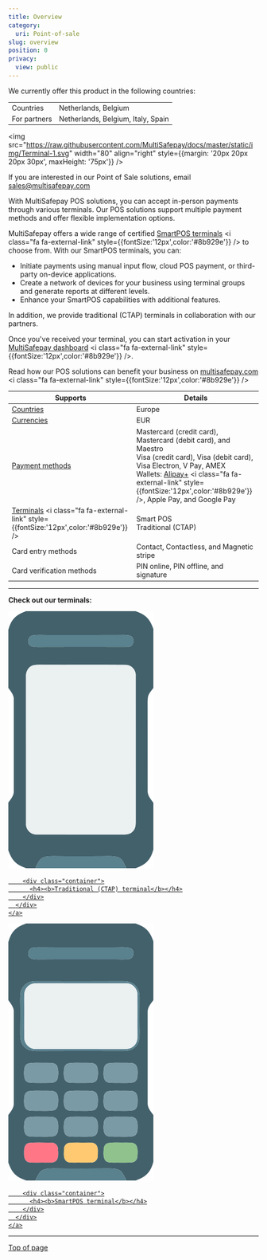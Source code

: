 ```yaml
---
title: Overview
category:
  uri: Point-of-sale
slug: overview
position: 0
privacy:
  view: public
---
```

We currently offer this product in the following countries:

<table>
  <tr>
    <td>Countries</td>
    <td>Netherlands, Belgium</td>
  </tr>

  <tr>
    <td>For partners</td>
    <td>Netherlands, Belgium, Italy, Spain</td>
  </tr>
</table>

<img src="https://raw.githubusercontent.com/MultiSafepay/docs/master/static/img/Terminal-1.svg" width="80" align="right" style={{margin: '20px 20px 20px 30px', maxHeight: '75px'}} />

If you are interested in our Point of Sale solutions, email [sales@multisafepay.com](mailto:sales@multisafepay.com)

With MultiSafepay <Glossary>POS</Glossary> solutions, you can accept in-person payments through various terminals. Our <Glossary>POS</Glossary> solutions support multiple payment methods and offer flexible implementation options.

MultiSafepay offers a wide range of certified <a href="https://www.multisafepay.com/nl_nl/oplossingen/in-person-pos/pin-terminals" target="_blank">SmartPOS terminals</a> <i class="fa fa-external-link" style={{fontSize:'12px',color:'#8b929e'}} /> to choose from. With our SmartPOS terminals, you can:

* Initiate payments using manual input flow, cloud POS payment, or third-party on-device applications.
* Create a network of devices for your business using terminal groups and generate reports at different levels.
* Enhance your SmartPOS capabilities with additional features.

In addition, we provide traditional (CTAP) terminals in collaboration with our partners.

Once you've received your terminal, you can start activation in your <a href="https://merchant.multisafepay.com/" target="_blank">MultiSafepay dashboard</a> <i class="fa fa-external-link" style={{fontSize:'12px',color:'#8b929e'}} />.

Read how our POS solutions can benefit your business on <a href="https://www.multisafepay.com/solutions/in-person" target="_blank">multisafepay.com</a> <i class="fa fa-external-link" style={{fontSize:'12px',color:'#8b929e'}} />

| Supports                                                                                                                                                                                       | Details                                                                                                                                                                                                                                                                                                                                             |
| ---------------------------------------------------------------------------------------------------------------------------------------------------------------------------------------------- | --------------------------------------------------------------------------------------------------------------------------------------------------------------------------------------------------------------------------------------------------------------------------------------------------------------------------------------------------- |
| [Countries](/docs/payment-methods#payment-methods-by-country)                                                                                                                                  | Europe                                                                                                                                                                                                                                                                                                                                              |
| [Currencies](/docs/currencies/)                                                                                                                                                                | EUR                                                                                                                                                                                                                                                                                                                                                 |
| [Payment methods](/docs/payment-pages/)                                                                                                                                                        | Mastercard (credit card), Mastercard (debit card), and Maestro <br /> Visa (credit card), Visa (debit card), Visa Electron, V Pay, AMEX <br /> Wallets: <a href="https://docs.multisafepay.com/docs/alipay-plus" target="_blank">Alipay+</a> <i class="fa fa-external-link" style={{fontSize:'12px',color:'#8b929e'}} />, Apple Pay, and Google Pay |
| <a href="https://www.multisafepay.com/nl_nl/oplossingen/in-person-pos/pin-terminals" target="_blank">Terminals</a> <i class="fa fa-external-link" style={{fontSize:'12px',color:'#8b929e'}} /> | Smart POS <br /> Traditional (CTAP)                                                                                                                                                                                                                                                                                                                 |
| Card entry methods                                                                                                                                                                             | Contact, Contactless, and Magnetic stripe                                                                                                                                                                                                                                                                                                           |
| Card verification methods                                                                                                                                                                      | PIN online, PIN offline, and signature                                                                                                                                                                                                                                                                                                              |

***

**Check out our terminals:**

<div class="auto-grid">
  <div class="card-container">
    <a href="/docs/traditional-ctap-terminal">
      <div>
        <img src="https://raw.githubusercontent.com/MultiSafepay/docs/master/static/img/Terminal-2.svg" alt="Traditional CTAP Terminal Icon" class="card-icon" />

        <div class="container">
          <h4><b>Traditional (CTAP) terminal</b></h4>
        </div>
      </div>
    </a>
  </div>

  <div class="card-container">
    <a href="/docs/smartpos-terminal">
      <div>
        <img src="https://raw.githubusercontent.com/MultiSafepay/docs/master/static/img/Terminal-1.svg" alt="SmartPOS Terminal Icon" class="card-icon" />

        <div class="container">
          <h4><b>SmartPOS terminal</b></h4>
        </div>
      </div>
    </a>
  </div>
</div>

<style jsx>
  {`
  .auto-grid {
    --auto-grid-min-size: 250px;
    display: grid;
    grid-template-columns: repeat(auto-fill, minmax(var(--auto-grid-min-size), 1fr));
    gap: 15px;
  }

  .card-container {
    box-shadow: 0 4px 8px 0 rgba(0, 0, 0, 0.2);
    padding: 16px;
    text-align: center;
    border-radius: 5px;
    transition: all 0.2s ease-in-out;
  }

  .card-container:hover {
    box-shadow: 0 8px 16px 0 rgba(0, 0, 0, 0.2);
    transform: translateY(-0.2rem);
    cursor: pointer;
  }

  .card-container a {
    text-decoration: none;
    color: inherit;
  }

  .card-container h4 b {
    color: #384248 !important;
    text-decoration: none !important;
  }

  .card-icon {
    margin: 5px;
    max-height: 50px;
    display: block;
    margin-left: auto;
    margin-right: auto;
  }

  .card-container .container {

  }
`}
</style>

***

[Top of page](#)